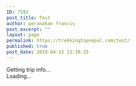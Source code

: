 ```yaml
---
ID: 7592
post_title: Test
author: peranakan francis
post_excerpt: ""
layout: page
permalink: https://trekkingtopnepal.com/test/
published: true
post_date: 2019-04-15 13:38:35
---
```

<div id="bokun-w51191_9cdae1b8_5adf_4a28_a5c9_a7cac64a6329">Getting trip info...</div><script type="text/javascript">
var w51191_9cdae1b8_5adf_4a28_a5c9_a7cac64a6329;
(function(d, t) {
  var host = 'widgets.bokun.io';
  var frameUrl = 'https://' + host + '/widgets/51191?bookingChannelUUID=1a56789a-e077-4183-954b-2c13df0daea0&amp;trackingCode=a32c697af04d448ba9c583048508b9ed&amp;lang=en&amp;ccy=USD&amp;hash=w51191_9cdae1b8_5adf_4a28_a5c9_a7cac64a6329';
  var s = d.createElement(t), options = {'host': host, 'frameUrl': frameUrl, 'widgetHash':'w51191_9cdae1b8_5adf_4a28_a5c9_a7cac64a6329', 'autoResize':true,'height':'','width':'100%', 'minHeight': 0,'async':true, 'ssl':true, 'affiliateTrackingCode': 'a32c697af04d448ba9c583048508b9ed', 'transientSession': true, 'cookieLifetime': 43200 };
  s.src = 'https://' + host + '/assets/javascripts/widgets/embedder.js';
  s.onload = s.onreadystatechange = function() {
    var rs = this.readyState; if (rs) if (rs != 'complete') if (rs != 'loaded') return;
    try { 
      w51191_9cdae1b8_5adf_4a28_a5c9_a7cac64a6329 = new BokunWidgetEmbedder(); w51191_9cdae1b8_5adf_4a28_a5c9_a7cac64a6329.initialize(options); w51191_9cdae1b8_5adf_4a28_a5c9_a7cac64a6329.display();
    } catch (e) {}
  };
  var scr = d.getElementsByTagName(t)[0], par = scr.parentNode; par.insertBefore(s, scr);
})(document, 'script');
</script>
<div id="bokun-w51723_e94c04bc_cff8_4d07_bde8_1602fc05d8ac">Loading...</div><script type="text/javascript">
var w51723_e94c04bc_cff8_4d07_bde8_1602fc05d8ac;
(function(d, t) {
  var host = 'widgets.bokun.io';
  var frameUrl = 'https://' + host + '/widgets/51723?bookingChannelUUID=1a56789a-e077-4183-954b-2c13df0daea0&amp;trackingCode=a32c697af04d448ba9c583048508b9ed&amp;lang=en&amp;ccy=USD&amp;hash=w51723_e94c04bc_cff8_4d07_bde8_1602fc05d8ac';
  var s = d.createElement(t), options = {'host': host, 'frameUrl': frameUrl, 'widgetHash':'w51723_e94c04bc_cff8_4d07_bde8_1602fc05d8ac', 'autoResize':true,'height':'','width':'100%', 'minHeight': 0,'async':true, 'ssl':true, 'affiliateTrackingCode': 'a32c697af04d448ba9c583048508b9ed', 'transientSession': true, 'cookieLifetime': 43200 };
  s.src = 'https://' + host + '/assets/javascripts/widgets/embedder.js';
  s.onload = s.onreadystatechange = function() {
    var rs = this.readyState; if (rs) if (rs != 'complete') if (rs != 'loaded') return;
    try { 
      w51723_e94c04bc_cff8_4d07_bde8_1602fc05d8ac = new BokunWidgetEmbedder(); w51723_e94c04bc_cff8_4d07_bde8_1602fc05d8ac.initialize(options); w51723_e94c04bc_cff8_4d07_bde8_1602fc05d8ac.display();
    } catch (e) {}
  };
  var scr = d.getElementsByTagName(t)[0], par = scr.parentNode; par.insertBefore(s, scr);
})(document, 'script');
</script>